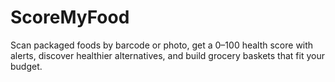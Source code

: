 # ScoreMyFood
Scan packaged foods by barcode or photo, get a 0–100 health score with alerts, discover healthier alternatives, and build grocery baskets that fit your budget.
